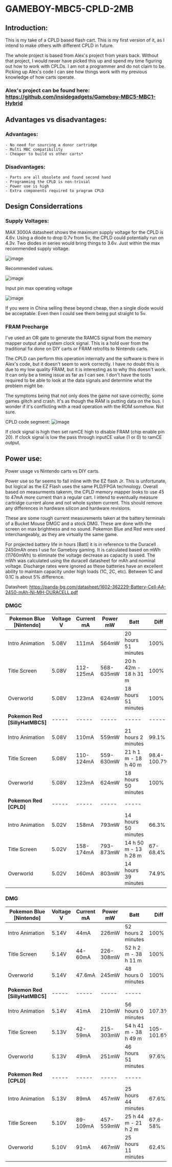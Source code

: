# GAMEBOY-MBC5-CPLD-2MB

## Introduction:

This is my take of a CPLD based flash cart. This is my first version of it, as I intend to make others with different CPLD in future.

The whole project is based from Alex's project from years back. Without that project, I would never have picked this up and spend my time figuring out how to work with CPLDs. I am not a programmer and do not claim to be. Picking up Alex's code I can see how things work with my previous knowledge of how carts operate.

### Alex's project can be found here: https://github.com/insidegadgets/Gameboy-MBC5-MBC1-Hybrid

## Advantages vs disadvantages:

### Advantages:

	- No need for sourcing a donor cartridge
	- Multi MBC compatibility
	- Cheaper to build vs other carts*

### Disadvantages:

	- Parts are all obsolete and found second hand
	- Programming the CPLD is non-trivial
	- Power use is high
	- Extra components required to program CPLD

## Design Considerrations

### Supply Voltages:

MAX 3000A datasheet shows the maximum supply voltage for the CPLD is 4.6v. Using a diode to drop 0.7v from 5v, the CPLD could potentially run on 4.3v. Two diodes in series would bring things to 3.6v. Just within the max recommended supply voltage.

![image](https://github.com/sillyhatday/GAMEBOY-MBC5-CPLD-2MB/assets/65309612/7ad6c4f1-474b-430a-8a7c-38a094d51354)

Recommended values.

![image](https://github.com/sillyhatday/GAMEBOY-MBC5-CPLD-2MB/assets/65309612/c5e22615-49fd-4911-9b55-f17689f92b26)

Input pin max operating voltage

![image](https://github.com/sillyhatday/GAMEBOY-MBC5-CPLD-2MB/assets/65309612/c0ca1e72-9525-43fb-be55-a84cd655be1b)

If you were in China selling these beyond cheap, then a single diode would be acceptable. Even then I could see them being put straight to 5v.

### FRAM Precharge

I've used an OR gate to generate the RAMCS signal from the memory mapper output and system clock signal. This is a hold over from the traditional fix done on DIY carts or FRAM retrofits to Nintendo carts.

The CPLD can perform this operation internally and the software is there in Alex's code, but it doesn't seem to work correctly. I have no doubt this is due to my low quality FRAM, but it is interesting as to why this doesn't work. It can only be a timing issue as far as I can see. I don't have the tools required to be able to look at the data signals and determine what the problem might be.

The symptoms being that not only does the game not save correctly, some games glitch and crash. It's as though the RAM is putting data on the bus. I wonder if it's conflicting with a read operation with the ROM somehow. Not sure.

CPLD code segment:
![image](https://github.com/sillyhatday/GAMEBOY-MBC5-CPLD-2MB/assets/65309612/677a3d42-db7b-4875-b0e2-3d32b3634d5c)

If clock signal is high then set ramCE high to disable FRAM (chip enable pin 20). If clock signal is low the pass through inputCE value (1 or 0) to ramCE output.

## Power use:

Power usage vs Nintendo carts vs DIY carts.

Power use so far seems to fall inline with the EZ flash Jr. This is unfortunate, but logical as the EZ Flash uses the same PLD/FPGA technology. Overall based on measurments takenm, the CPLD memory mapper looks to use 45 to 47mA more current than a regular cart. I intend to eventually measure cartridge current alone and not whole system current. This should remove any differences in hardware silicon and hardware revisions.

These are some rough current measurements taken at the battery terminals of a Bucket Mouse DMGC and a stock DMG. These are done with the screen on max brightness and no sound. Pokemon Blue and Red were used interchangeably, as they are virtually the same game.

For projected battery life in hours [Batt] it is in reference to the Duracell 2450mAh ones I use for Gameboy gaming. It is calculated based on mWh (11760mWh) to eliminate the voltage decrease as capacity is used. The mWh was calculated using the duracell datasheet for mAh and nominal voltage. Discharge rates were ignored as these batteries have an excellent ability to maintain capacity under high loads (1C, 2C, etc). Between 1C and 0.1C is about 5% difference.

Datasheet: https://panda-bg.com/datasheet/1602-362229-Battery-Cell-AA-2450-mAh-Ni-MH-DURACELL.pdf

### DMGC

| Pokemon Blue [Nintendo] | Voltage V | Current mA | Power mW | Batt | Diff |
| ----------------------------------- | ------------ | ---------------- | --------------- | -------- | ---- |
| Intro Animation | 5.08V | 111mA | 564mW | 20 hours 51 minutes | 100% |
| Title Screen | 5.08V | 112-125mA | 568-635mW | 20 h  42m - 18 h 31 m | 100% |
| Overworld | 5.08V | 123mA | 624mW | 18 hours 51 minutes | 100% |
| **Pokemon Red [SillyHatMBC5]** | ----- | ----- | ----- | ----- | ----- |
| Intro Animation | 5.08V | 110mA | 559mW | 21 hours 2 minutes | 99.1% |
| Title Screen | 5.08V | 110-124mA | 559-630mW | 21 h 1 m - 18 h 40 m | 98.4-100.7% |
| Overworld | 5.08V | 123mA | 624mW | 18 hours 50 minutes | 100% |
| **Pokemon Red [CPLD]** | ----- | ----- | ----- | ----- |
| Intro Animation | 5.02V | 158mA | 793mW | 14 hours 50 minutes | 66.3% |
| Title Screen | 5.02V | 158-174mA | 793-873mW | 14 h 50 m - 13 h 28 m | 67-68.4%
| Overworld | 5.02V | 160mA | 803mW | 14 hours 39 minutes | 74.9% |

### DMG

| Pokemon Blue [Nintendo] | Voltage V | Current mA | Power mW | Batt | Diff |
| ----------------------------------- | ------------ | ---------------- | --------------- | -------- | --- |
| Intro Animation | 5.14V | 44mA | 226mW | 52 hours 2 minutes | 100% |
| Title Screen | 5.14V | 44-60mA | 226-308mW | 52 h 2 m - 38 h 11 m | 100% |
| Overworld | 5.14V | 47.6mA | 245mW | 48 hours 0 minutes | 100% |
| **Pokemon Red [SillyHatMBC5]** | ----- | ----- | ----- | ----- |
| Intro Animation | 5.14V | 41mA | 210mW | 56 hours 0 minutes | 107.3% |
| Title Screen | 5.13V | 42-59mA | 215-303mW | 54 h 41 m - 38 h 49 m | 105-101.6% |
| Overworld | 5.13V | 49mA | 251mW | 46 hours 51 minutes | 97.6% |
| **Pokemon Red [CPLD]** | ----- | ----- | ----- | ----- |
| Intro Animation | 5.13V | 89mA | 457mW | 25 hours 44 minutes | 67.6% |
| Title Screen | 5.10V | 89-109mA | 457-559mW | 25 h 44 m - 21 h 2 m | 67.6-58%
| Overworld | 5.10V | 91mA | 467mW | 25 hours 11 minutes | 62.4% |

